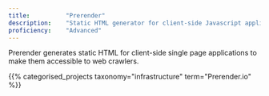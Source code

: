 ```yaml
---
title: 			"Prerender"
description: 	"Static HTML generator for client-side Javascript applications and websites."
proficiency:	"Advanced"
---
```


Prerender generates static HTML for client-side single page applications to make them accessible to web crawlers.

{{% categorised_projects taxonomy="infrastructure" term="Prerender.io" %}}